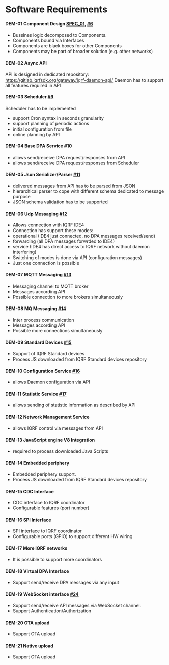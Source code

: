 # Software Requirements

#### **DEM-01** Component Design [SPEC_01](../product-spec/product-spec.md#1-software-specification), [#6](https://gitlab.iqrfsdk.org/gateway/iqrf-daemon/issues/6)
  * Bussines logic decomposed to Components.
  * Components bound via Interfaces
  * Components are black boxes for other Components
  * Components may be part of broader solution (e.g. other networks)

#### **DEM-02** Async API
API is designed in dedicated repository:
https://gitlab.iqrfsdk.org/gateway/iqrf-daemon-api/
Daemon has to support all features required in API

#### **DEM-03** Scheduler [#9](https://gitlab.iqrfsdk.org/gateway/iqrf-daemon/issues/9)
Scheduler has to be implemented
- support Cron syntax in seconds granularity
- support planning of periodic actions
- initial configuration from file
- online planning by API

#### **DEM-04** Base DPA Service [#10](https://gitlab.iqrfsdk.org/gateway/iqrf-daemon/issues/10)
- allows send/receive DPA request/responses from API
- allows send/receive DPA request/responses from Scheduler

#### **DEM-05** Json Serializer/Parser [#11](https://gitlab.iqrfsdk.org/gateway/iqrf-daemon/issues/11)
- delivered messages from API has to be parsed from JSON
- hierarchical parser to cope with different schema dedicated to message purpose
- JSON schema validation has to be supported

#### **DEM-06** Udp Messaging [#12](https://gitlab.iqrfsdk.org/gateway/iqrf-daemon/issues/12)
- Allows connection with IQRF IDE4
- Connection has support these modes:
 - operational (IDE4 just connected, no DPA messages received/send)
 - forwarding (all DPA messages forwrded to IDE4)
 - service (IDE4 has direct access to IQRF network without daemon interfering)
- Switching of modes is done via API (configuration messages)
- Just one connection is possible

#### **DEM-07** MQTT Messaging [#13](https://gitlab.iqrfsdk.org/gateway/iqrf-daemon/issues/13)
- Messaging channel to MQTT broker
- Messages according API
- Possible connection to more brokers simultaneously

#### **DEM-08** MQ Messaging [#14](https://gitlab.iqrfsdk.org/gateway/iqrf-daemon/issues/14)
- Inter process communication
- Messages according API
- Possible more connections simultaneously

#### **DEM-09** Standard Devices [#15](https://gitlab.iqrfsdk.org/gateway/iqrf-daemon/issues/15)
- Support of IQRF Standard devices
- Process JS downloaded from IQRF Standard devices repository

#### **DEM-10** Configuration Service [#16](https://gitlab.iqrfsdk.org/gateway/iqrf-daemon/issues/16)
- allows Daemon configuration via API

#### **DEM-11** Statistic Service [#17](https://gitlab.iqrfsdk.org/gateway/iqrf-daemon/issues/17)
- allows sending of statistic information as described by API

#### **DEM-12** Network Management Service
- allows IQRF control via messages from API

#### **DEM-13** JavaScript engine V8 Integration
- required to process downloaded Java Scripts  

#### **DEM-14** Embedded periphery
- Embedded periphery support.  
- Process JS downloaded from IQRF Standard devices repository

#### **DEM-15** CDC Interface
- CDC interface to IQRF coordinator
- Configurable features (port number)

#### **DEM-16** SPI Interface
- SPI interface to IQRF coordinator
- Configurable ports (GPIO) to support different HW wiring

#### **DEM-17** More IQRF networks
- It is possible to support more coordinators

#### **DEM-18** Virtual DPA Interface
- Support send/receive DPA messages via any input

#### **DEM-19** WebSocket interface [#24](https://gitlab.iqrfsdk.org/gateway/iqrf-daemon/issues/24)
- Support send/receive API messages via WebSocket channel.
- Support Authentication/Authorization

#### **DEM-20** OTA upload
- Support OTA upload

#### **DEM-21** Native upload
- Support OTA upload
